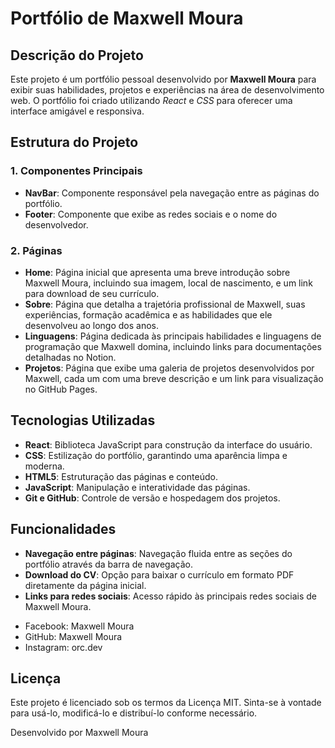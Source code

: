# Portfólio de Maxwell Moura

## Descrição do Projeto
Este projeto é um portfólio pessoal desenvolvido por **Maxwell Moura** para exibir suas habilidades, projetos e experiências na área de desenvolvimento web. O portfólio foi criado utilizando *React* e *CSS* para oferecer uma interface amigável e responsiva.

## Estrutura do Projeto

### 1. Componentes Principais
- **NavBar**: Componente responsável pela navegação entre as páginas do portfólio.
- **Footer**: Componente que exibe as redes sociais e o nome do desenvolvedor.

### 2. Páginas
- **Home**: Página inicial que apresenta uma breve introdução sobre Maxwell Moura, incluindo sua imagem, local de nascimento, e um link para download de seu currículo.
- **Sobre**: Página que detalha a trajetória profissional de Maxwell, suas experiências, formação acadêmica e as habilidades que ele desenvolveu ao longo dos anos.
- **Linguagens**: Página dedicada às principais habilidades e linguagens de programação que Maxwell domina, incluindo links para documentações detalhadas no Notion.
- **Projetos**: Página que exibe uma galeria de projetos desenvolvidos por Maxwell, cada um com uma breve descrição e um link para visualização no GitHub Pages.

## Tecnologias Utilizadas
- **React**: Biblioteca JavaScript para construção da interface do usuário.
- **CSS**: Estilização do portfólio, garantindo uma aparência limpa e moderna.
- **HTML5**: Estruturação das páginas e conteúdo.
- **JavaScript**: Manipulação e interatividade das páginas.
- **Git e GitHub**: Controle de versão e hospedagem dos projetos.

## Funcionalidades
- **Navegação entre páginas**: Navegação fluida entre as seções do portfólio através da barra de navegação.
- **Download do CV**: Opção para baixar o currículo em formato PDF diretamente da página inicial.
- **Links para redes sociais**: Acesso rápido às principais redes sociais de Maxwell Moura.


* Facebook: Maxwell Moura  
* GitHub: Maxwell Moura  
* Instagram: orc.dev  

## Licença

Este projeto é licenciado sob os termos da Licença MIT. Sinta-se à vontade para usá-lo, modificá-lo e distribuí-lo conforme necessário.  

Desenvolvido por Maxwell Moura  

